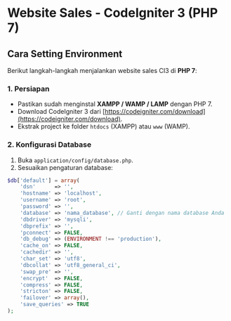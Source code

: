# Website Sales - CodeIgniter 3 (PHP 7)

## Cara Setting Environment

Berikut langkah-langkah menjalankan website sales CI3 di **PHP 7**:

### 1. Persiapan

- Pastikan sudah menginstal **XAMPP / WAMP / LAMP** dengan PHP 7.
- Download CodeIgniter 3 dari [https://codeigniter.com/download](https://codeigniter.com/download).
- Ekstrak project ke folder `htdocs` (XAMPP) atau `www` (WAMP).

### 2. Konfigurasi Database

1. Buka `application/config/database.php`.
2. Sesuaikan pengaturan database:

```php
$db['default'] = array(
    'dsn'      => '',
    'hostname' => 'localhost',
    'username' => 'root',
    'password' => '',
    'database' => 'nama_database', // Ganti dengan nama database Anda
    'dbdriver' => 'mysqli',
    'dbprefix' => '',
    'pconnect' => FALSE,
    'db_debug' => (ENVIRONMENT !== 'production'),
    'cache_on' => FALSE,
    'cachedir' => '',
    'char_set' => 'utf8',
    'dbcollat' => 'utf8_general_ci',
    'swap_pre' => '',
    'encrypt'  => FALSE,
    'compress' => FALSE,
    'stricton' => FALSE,
    'failover' => array(),
    'save_queries' => TRUE
);
```
